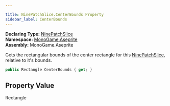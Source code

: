 ```yaml
---

title: NinePatchSlice.CenterBounds Property
sidebar_label: CenterBounds
---
```

**Declaring Type:** [NinePatchSlice](../)  
**Namespace:** [MonoGame.Aseprite](../../)  
**Assembly:** MonoGame.Aseprite

Gets the rectangular bounds of the center rectangle for this [NinePatchSlice](../), relative to it's bounds.

```csharp
public Rectangle CenterBounds { get; }
```

## Property Value

Rectangle


